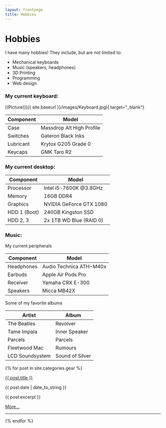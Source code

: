 ```yaml
---
layout: frontpage
title: Hobbies
---
```


# Hobbies

I have many hobbies! They include, but are not limited to:
- Mechanical keyboards
- Music (speakers, headphones)
- 3D Printing
- Programming
- Web design

### My current keyboard:
[(Picture)]({{ site.baseurl }}/images/Keyboard.jpg){:target="_blank"}

| Component | Model                     |
|-----------|---------------------------|
| Case      | Massdrop Alt High Profile |
| Switches  | Gateron Black Inks        |
| Lubricant | Krytox G205 Grade 0       |
| Keycaps   | GMK Taro R2               |


### My current desktop:

| Component    | Model                            |
|--------------|----------------------------------|
| Processor    | Intel i5-7600K @3.8GHz           |
| Memory       | 16GB DDR4                        |
| Graphics     | NVIDIA GeForce GTX 1080          |
| HDD 1 (Boot) | 240GB Kingston SSD               |
| HDD 2, 3     | 2x 1TB WD Blue (RAID 0)          |

### Music:

My current peripherals

| Component  | Model                   |
|------------|-------------------------|
| Headphones | Audio Technica ATH-M40x |
| Earbuds    | Apple Air Pods Pro      |
| Receiver   | Yamaha CRX E-300        |
| Speakers   | Micca MB42X             |

Some of my favorite albums

| Artist          | Album           |
|-----------------|-----------------|
| The Beatles     | Revolver        |
| Tame Impala     | Inner Speaker   |
| Parcels         | Parcels         |
| Fleetwood Mac   | Rumours         |
| LCD Soundsystem | Sound of Silver |



{% for post in site.categories.gear %}

<a href="{{ site.baseurl }}{{ post.url }}">{{ post.title }}</a>

{{ post.date | date_to_string }}

<p>{{ post.excerpt }}</p>

<p><a href="{{ site.baseurl }}{{ post.url }}">More...</a></p>

-----

{% endfor %}
